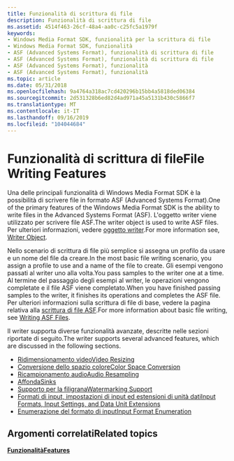 ```yaml
---
title: Funzionalità di scrittura di file
description: Funzionalità di scrittura di file
ms.assetid: 4514f463-26cf-48a4-aa0c-c25fc5a1979f
keywords:
- Windows Media Format SDK, funzionalità per la scrittura di file
- Windows Media Format SDK, funzionalità
- ASF (Advanced Systems Format), funzionalità di scrittura di file
- ASF (Advanced Systems Format), funzionalità di scrittura di file
- ASF (Advanced Systems Format), funzionalità
- ASF (Advanced Systems Format), funzionalità
ms.topic: article
ms.date: 05/31/2018
ms.openlocfilehash: 9a4764a318ac7cd420296b15bb4a5818ded06384
ms.sourcegitcommit: 2d531328b6ed82d4ad971a45a5131b430c5866f7
ms.translationtype: MT
ms.contentlocale: it-IT
ms.lasthandoff: 09/16/2019
ms.locfileid: "104044684"
---
```

# <a name="file-writing-features"></a><span data-ttu-id="fc93f-109">Funzionalità di scrittura di file</span><span class="sxs-lookup"><span data-stu-id="fc93f-109">File Writing Features</span></span>

<span data-ttu-id="fc93f-110">Una delle principali funzionalità di Windows Media Format SDK è la possibilità di scrivere file in formato ASF (Advanced Systems Format).</span><span class="sxs-lookup"><span data-stu-id="fc93f-110">One of the primary features of the Windows Media Format SDK is the ability to write files in the Advanced Systems Format (ASF).</span></span> <span data-ttu-id="fc93f-111">L'oggetto writer viene utilizzato per scrivere file ASF.</span><span class="sxs-lookup"><span data-stu-id="fc93f-111">The writer object is used to write ASF files.</span></span> <span data-ttu-id="fc93f-112">Per ulteriori informazioni, vedere [oggetto writer](writer-object.md).</span><span class="sxs-lookup"><span data-stu-id="fc93f-112">For more information see, [Writer Object](writer-object.md).</span></span>

<span data-ttu-id="fc93f-113">Nello scenario di scrittura di file più semplice si assegna un profilo da usare e un nome del file da creare.</span><span class="sxs-lookup"><span data-stu-id="fc93f-113">In the most basic file writing scenario, you assign a profile to use and a name of the file to create.</span></span> <span data-ttu-id="fc93f-114">Gli esempi vengono passati al writer uno alla volta.</span><span class="sxs-lookup"><span data-stu-id="fc93f-114">You pass samples to the writer one at a time.</span></span> <span data-ttu-id="fc93f-115">Al termine del passaggio degli esempi al writer, le operazioni vengono completate e il file ASF viene completato.</span><span class="sxs-lookup"><span data-stu-id="fc93f-115">When you have finished passing samples to the writer, it finishes its operations and completes the ASF file.</span></span> <span data-ttu-id="fc93f-116">Per ulteriori informazioni sulla scrittura di file di base, vedere la pagina relativa alla [scrittura di file ASF](writing-asf-files.md).</span><span class="sxs-lookup"><span data-stu-id="fc93f-116">For more information about basic file writing, see [Writing ASF Files](writing-asf-files.md).</span></span>

<span data-ttu-id="fc93f-117">Il writer supporta diverse funzionalità avanzate, descritte nelle sezioni riportate di seguito.</span><span class="sxs-lookup"><span data-stu-id="fc93f-117">The writer supports several advanced features, which are discussed in the following sections.</span></span>

-   [<span data-ttu-id="fc93f-118">Ridimensionamento video</span><span class="sxs-lookup"><span data-stu-id="fc93f-118">Video Resizing</span></span>](video-resizing.md)
-   [<span data-ttu-id="fc93f-119">Conversione dello spazio colore</span><span class="sxs-lookup"><span data-stu-id="fc93f-119">Color Space Conversion</span></span>](color-space-conversion.md)
-   [<span data-ttu-id="fc93f-120">Ricampionamento audio</span><span class="sxs-lookup"><span data-stu-id="fc93f-120">Audio Resampling</span></span>](audio-resampling.md)
-   [<span data-ttu-id="fc93f-121">Affonda</span><span class="sxs-lookup"><span data-stu-id="fc93f-121">Sinks</span></span>](sinks.md)
-   [<span data-ttu-id="fc93f-122">Supporto per la filigrana</span><span class="sxs-lookup"><span data-stu-id="fc93f-122">Watermarking Support</span></span>](watermarking-support.md)
-   [<span data-ttu-id="fc93f-123">Formati di input, impostazioni di input ed estensioni di unità dati</span><span class="sxs-lookup"><span data-stu-id="fc93f-123">Input Formats, Input Settings, and Data Unit Extensions</span></span>](input-formats-input-settings-and-data-unit-extensions.md)
-   [<span data-ttu-id="fc93f-124">Enumerazione del formato di input</span><span class="sxs-lookup"><span data-stu-id="fc93f-124">Input Format Enumeration</span></span>](input-format-enumeration.md)

## <a name="related-topics"></a><span data-ttu-id="fc93f-125">Argomenti correlati</span><span class="sxs-lookup"><span data-stu-id="fc93f-125">Related topics</span></span>

<dl> <dt>

[<span data-ttu-id="fc93f-126">**Funzionalità**</span><span class="sxs-lookup"><span data-stu-id="fc93f-126">**Features**</span></span>](features.md)
</dt> </dl>

 

 




